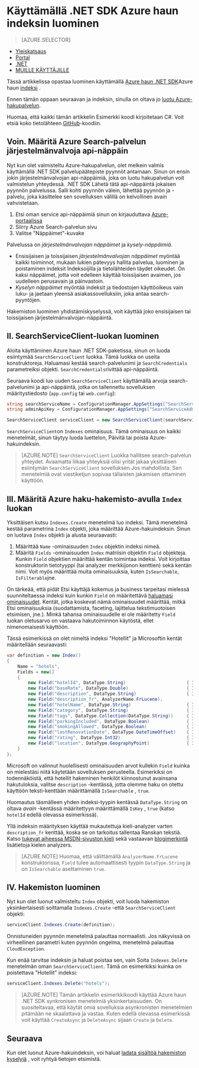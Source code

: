 <properties
    pageTitle="Käyttämällä .NET SDK Azure haun indeksin luominen | Microsoft Azure | Isännöityjen pilvipalvelussa haku"
    description="Indeksin luominen koodissa käyttämällä Azure haun .NET SDK-paketissa."
    services="search"
    documentationCenter=""
    authors="brjohnstmsft"
    manager="jhubbard"
    editor=""
    tags="azure-portal"/>

<tags
    ms.service="search"
    ms.devlang="dotnet"
    ms.workload="search"
    ms.topic="get-started-article"
    ms.tgt_pltfrm="na"
    ms.date="08/29/2016"
    ms.author="brjohnst"/>

# <a name="create-an-azure-search-index-using-the-net-sdk"></a>Käyttämällä .NET SDK Azure haun indeksin luominen
> [AZURE.SELECTOR]
- [Yleiskatsaus](search-what-is-an-index.md)
- [Portal](search-create-index-portal.md)
- [.NET](search-create-index-dotnet.md)
- [MUILLE KÄYTTÄJILLE](search-create-index-rest-api.md)


Tässä artikkelissa opastaa luominen käyttämällä [Azure haun .NET SDK](https://msdn.microsoft.com/library/azure/dn951165.aspx)Azure haun [indeksi](https://msdn.microsoft.com/library/azure/dn798941.aspx) .

Ennen tämän oppaan seuraavan ja indeksin, sinulla on oltava jo [luotu Azure-hakupalvelun](search-create-service-portal.md).

Huomaa, että kaikki tämän artikkelin Esimerkki koodi kirjoitetaan C#. Voit etsiä koko tietolähteen [GitHub](http://aka.ms/search-dotnet-howto)-koodiin.

## <a name="i-identify-your-azure-search-services-admin-api-key"></a>Voin. Määritä Azure Search-palvelun järjestelmänvalvoja api-näppäin
Nyt kun olet valmisteltu Azure-hakupalvelun, olet melkein valmis käyttämällä .NET SDK palvelupäätepiste pyynnöt antamaan. Sinun on ensin jokin järjestelmänvalvojan api-näppäimiä, joka on luotu hakupalvelun voit valmistelun yhteydessä. .NET SDK Lähetä tätä api-näppäintä jokaisen pyynnön palvelussa. Salli kohti pyynnön välein, lähettää pyynnön ja -palvelu, joka käsittelee sen sovelluksen välillä on kelvollinen avain vahvistetaan.

1. Etsi oman service api-näppäimiä sinun on kirjauduttava [Azure-portaalissa](https://portal.azure.com/)
2. Siirry Azure Search-palvelun sivu
3. Valitse "Näppäimet"-kuvake

Palvelussa on *järjestelmänvalvojan näppäimet* ja *kysely-näppäimiä*.

  - Ensisijaisen ja toissijaisen *järjestelmänvalvojan näppäimet* myöntää kaikki toiminnot, mukaan lukien pätevyys hallita palvelua, luominen ja poistaminen indeksit Indeksoijilla ja tietolähteiden täydet oikeudet. On kaksi näppäimet, jotta voit edelleen käyttää toissijaisen avaimen, jos uudelleen perusavain ja päinvastoin.
  - *Kyselyn näppäimet* myöntää indeksit ja tiedostojen käyttöoikeus vain luku- ja jaetaan yleensä asiakassovelluksiin, joka antaa search-pyyntöjen.

Hakemiston luominen yhdistämiskyselyssä, voit käyttää joko ensisijaisen tai toissijaisen järjestelmänvalvojan-näppäintä.

<a name="CreateSearchServiceClient"></a>
## <a name="ii-create-an-instance-of-the-searchserviceclient-class"></a>II. SearchServiceClient-luokan luominen
Aloita käyttäminen Azure haun .NET SDK-paketissa, sinun on luoda esiintymää `SearchServiceClient` luokka. Tämä luokka on useita konstruktoreja. Haluamasi kestää search-palvelunimi ja `SearchCredentials` parametreiksi objekti. `SearchCredentials`rivittää api-näppäintä.

Seuraava koodi luo uuden `SearchServiceClient` käyttämällä arvoja search-palvelunimi ja api-näppäintä, jotka on tallennettu sovelluksen määritystiedosto (`app.config` tai `web.config`):

```csharp
string searchServiceName = ConfigurationManager.AppSettings["SearchServiceName"];
string adminApiKey = ConfigurationManager.AppSettings["SearchServiceAdminApiKey"];

SearchServiceClient serviceClient = new SearchServiceClient(searchServiceName, new SearchCredentials(adminApiKey));
```

`SearchServiceClient`on `Indexes` ominaisuus. Tämä ominaisuus on kaikki menetelmät, sinun täytyy luoda luettelon, Päivitä tai poista Azure-hakuindeksin.

> [AZURE.NOTE] `SearchServiceClient` Luokka hallitsee search-palvelun yhteydet. Avaamatta liikaa yhteyksiä olisi yrität jakaa yksittäisen esiintymän `SearchServiceClient` sovelluksen Jos mahdollista. Sen menetelmiä ovat viestiketjun sopivaa tällaisten jakamisen ottaminen käyttöön.

<a name="DefineIndex"></a>
## <a name="iii-define-your-azure-search-index-using-the-index-class"></a>III. Määritä Azure haku-hakemisto-avulla `Index` luokan
Yksittäisen kutsu `Indexes.Create` menetelmä luo indeksi. Tämä menetelmä kestää parametrina `Index` objekti, joka määrittää Azure-hakuindeksin. Sinun on luotava `Index` objekti ja alusta seuraavasti:

1. Määrittää `Name` -ominaisuuden `Index` objektin indeksi nimeä.
2. Määritä `Fields` -ominaisuuden `Index` matriisin objektin `Field` objekteja. Kunkin `Field` objektien määrittää kentän toimintaa indeksi. Voit kirjoittaa konstruktorin tietotyyppi (tai analyzer merkkijonon kenttien) sekä kentän nimi. Voit myös määrittää muita ominaisuuksia, kuten `IsSearchable`, `IsFilterable`jne.

On tärkeää, että pidät Etsi käyttäjä kokemus ja business tarpeitasi mielessä suunniteltaessa indeksi kuin kunkin `Field` on määritettävä [haluamasi ominaisuudet](https://msdn.microsoft.com/library/azure/dn798941.aspx). Kentät, jotka koskevat nämä ominaisuudet määrittää, mitkä Etsi ominaisuuksia (suodattamista, faceting, lajittelua tekstimuotoisen etsimisen, jne.). Minkä tahansa ominaisuudelle ei ole määritetty `Field` luokan oletusarvo on vastaava hakutoiminnon käytöstä, ellet nimenomaisesti käyttöön.

Tässä esimerkissä on olet nimeltä indeksi "Hotellit" ja Microsoftin kentät määritellään seuraavasti:

```csharp
var definition = new Index()
{
    Name = "hotels",
    Fields = new[]
    {
        new Field("hotelId", DataType.String)                       { IsKey = true, IsFilterable = true },
        new Field("baseRate", DataType.Double)                      { IsFilterable = true, IsSortable = true, IsFacetable = true },
        new Field("description", DataType.String)                   { IsSearchable = true },
        new Field("description_fr", AnalyzerName.FrLucene),
        new Field("hotelName", DataType.String)                     { IsSearchable = true, IsFilterable = true, IsSortable = true },
        new Field("category", DataType.String)                      { IsSearchable = true, IsFilterable = true, IsSortable = true, IsFacetable = true },
        new Field("tags", DataType.Collection(DataType.String))     { IsSearchable = true, IsFilterable = true, IsFacetable = true },
        new Field("parkingIncluded", DataType.Boolean)              { IsFilterable = true, IsFacetable = true },
        new Field("smokingAllowed", DataType.Boolean)               { IsFilterable = true, IsFacetable = true },
        new Field("lastRenovationDate", DataType.DateTimeOffset)    { IsFilterable = true, IsSortable = true, IsFacetable = true },
        new Field("rating", DataType.Int32)                         { IsFilterable = true, IsSortable = true, IsFacetable = true },
        new Field("location", DataType.GeographyPoint)              { IsFilterable = true, IsSortable = true }
    }
};
```

Microsoft on valinnut huolellisesti ominaisuuden arvot kullekin `Field` kuinka on mielestäsi niitä käytetään sovelluksen perusteella. Esimerkiksi on todennäköistä, että hotellit hakeminen henkilöt kiinnostunut avainsana hakutuloksia, valitse `description` -kentässä, jotta olemme haku on otettu käyttöön teksti-kenttään määrittämällä `IsSearchable` , `true`.

Huomautus täsmälleen yhden indeksi-tyypin kentässä `DataType.String` on oltava _avain_ -kentässä määritettyyn määrittämällä `IsKey` , `true` (katso `hotelId` edellä olevassa esimerkissä).

Yllä indeksin määrityksen käyttää mukautettuja kieli-analyzer varten `description_fr` kenttää, koska se on tarkoitus tallentaa Ranskan tekstiä. Katso [tukevat aiheessa MSDN-sivuston kieli](https://msdn.microsoft.com/library/azure/dn879793.aspx) sekä vastaavan [blogimerkintä](https://azure.microsoft.com/blog/language-support-in-azure-search/) lisätietoja kielen analyzers.

> [AZURE.NOTE]  Huomaa, että välittämällä `AnalyzerName.FrLucene` konstruktorissa, `Field` tulee automaattisesti tyypin `DataType.String` ja on `IsSearchable` asettaminen `true`.

## <a name="iv-create-the-index"></a>IV. Hakemiston luominen
Nyt kun olet luonut valmisteltu `Index` objekti, voit luoda hakemiston yksinkertaisesti soittamalla `Indexes.Create` -että `SearchServiceClient` objekti:

```csharp
serviceClient.Indexes.Create(definition);
```

Onnistuneiden pyynnön menetelmä palauttaa normaalisti. Jos näkyvissä on virheellinen parametri kuten pyynnön ongelma, menetelmä palauttaa `CloudException`.

Kun enää tarvitse indeksin ja haluat poistaa sen, vain Soita `Indexes.Delete` menetelmän oman `SearchServiceClient`. Tämä on esimerkiksi kuinka on poistettava "Hotellit" indeksi:

```csharp
serviceClient.Indexes.Delete("hotels");
```

> [AZURE.NOTE] Tämän artikkelin esimerkkikoodi käyttää Azure haun .NET SDK synkronisen menetelmiä yksinkertaisuuden. On suositeltavaa, että käytät omia sovelluksia asynkronisten menetelmien pitämään ne skaalattava ja vastaa. Kuten edellä olevassa esimerkissä voit käyttää `CreateAsync` ja `DeleteAsync` sijaan `Create` ja `Delete`.

## <a name="next"></a>Seuraava
Kun olet luonut Azure-hakuindeksin, voi haluat [ladata sisältöä hakemiston kyselyjä](search-what-is-data-import.md) , voit ryhtyä tietojen etsimistä.
